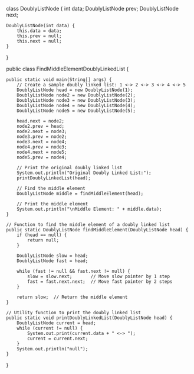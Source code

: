 class DoublyListNode {
    int data;
    DoublyListNode prev;
    DoublyListNode next;

    DoublyListNode(int data) {
        this.data = data;
        this.prev = null;
        this.next = null;
    }
}

public class FindMiddleElementDoublyLinkedList {

    public static void main(String[] args) {
        // Create a sample doubly linked list: 1 <-> 2 <-> 3 <-> 4 <-> 5
        DoublyListNode head = new DoublyListNode(1);
        DoublyListNode node2 = new DoublyListNode(2);
        DoublyListNode node3 = new DoublyListNode(3);
        DoublyListNode node4 = new DoublyListNode(4);
        DoublyListNode node5 = new DoublyListNode(5);

        head.next = node2;
        node2.prev = head;
        node2.next = node3;
        node3.prev = node2;
        node3.next = node4;
        node4.prev = node3;
        node4.next = node5;
        node5.prev = node4;

        // Print the original doubly linked list
        System.out.println("Original Doubly Linked List:");
        printDoublyLinkedList(head);

        // Find the middle element
        DoublyListNode middle = findMiddleElement(head);

        // Print the middle element
        System.out.println("\nMiddle Element: " + middle.data);
    }

    // Function to find the middle element of a doubly linked list
    public static DoublyListNode findMiddleElement(DoublyListNode head) {
        if (head == null) {
            return null;
        }

        DoublyListNode slow = head;
        DoublyListNode fast = head;

        while (fast != null && fast.next != null) {
            slow = slow.next;       // Move slow pointer by 1 step
            fast = fast.next.next;  // Move fast pointer by 2 steps
        }

        return slow;  // Return the middle element
    }

    // Utility function to print the doubly linked list
    public static void printDoublyLinkedList(DoublyListNode head) {
        DoublyListNode current = head;
        while (current != null) {
            System.out.print(current.data + " <-> ");
            current = current.next;
        }
        System.out.println("null");
    }
}
